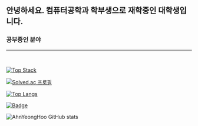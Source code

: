## 안녕하세요. 컴퓨터공학과 학부생으로 재학중인 대학생입니다.

### 공부중인 분야 

<hr />

<br>



[![Top Stack](https://widget.realdeveloper.pro/api/top?stack=Python,Django,Node.js)](https://github.com/dksdudgn00)

[![Solved.ac 프로필](http://mazassumnida.wtf/api/v2/generate_badge?boj=dksdudgn00)](https://solved.ac/dksdudgn00)

[![Top Langs](https://github-readme-stats.vercel.app/api/top-langs/?username=AhnYeonghoo&layout=compact&theme=tokyonight&langs_count=8)](https://github.com/anuraghazra/github-readme-stats)

[![Badge](https://widget.realdeveloper.pro/api/badge?title=Languages&badges=Python,C,JavaScript,Django,Node.js)](https://github.com/dksdudgn00)

![AhnYeongHoo GitHub stats](https://github-readme-stats.vercel.app/api?username=AhnYeonghoo&theme=merko&show_icons=true?theme=gotham)





